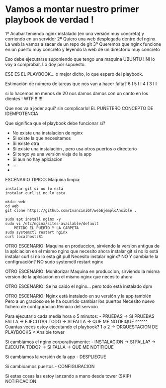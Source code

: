 # Vamos a montar nuestro primer playbook de verdad !

1º Acabar teniendo nginx instalado (en una versión muy concreta) y corriendo en un servidor
2º Quiero una web desplegada dentro del nginx. La web la vamos a sacar de un repo de git
3º Queremos que nginx funcione en un puerto muy concreto y leyendo la web de un directorio muy concreto


Eso debe ejecutarse suponiendo que tengo una maquina UBUNTU !
Ni lo voy a comprobar. Lo doy por supuesto.

ESE ES EL PLAYBOOK... o mejor dicho, lo que espero del playbook.

Estimación de número de tareas que nos van a hacer falta?
6 I
5 I I
4 I
3 I I

si lo hacemos en menos de 20 nos damos damos con un canto en los dientes !  WTF !!!!!!!

Que nos va a joder aquí? sin complicarlo! 
EL PUÑETERO CONCEPTO DE IDEMPOTENCIA

Que significa que el playbook debe funcionar si?
- No existe una instalacion de nginx
- Si existe la que necesitamos
- Si existe otra
- Si existe una instalación , pero usa otros puertos o directorio
- Si tengo ya una versión vieja de la app
- Si aun no hay aplciacion
- ....
- 



ESCENARIO TIPICO:
Maquina limpia: 
    
    instalar git si no lo está
    instalar curl si no lo esta
    
    mkdir web
    cd web
    git clone https://github.com/IvanciniGT/webEjemploAnsible .
    
    sudo apt install nginx -y
    sudo vi /etc/nginx/sites-available/default
        METIDO EL PUERTO Y LA CARPETA 
    sudo systemctl restart nginx
    curl localhost:81

OTRO ESCENARIO:
Maquina en produccion, sirviendo la version antigua de la 
aplciacion en el mismo nginx que necesito ahora
    instalar git si no lo está
    instalar curl si no lo esta
    git pull
    Necesito instalar nginx? NO
    Y cambiarle la configruación? NO
    sudo systemctl restart nginx

OTRO ESCENARIO:             Monitorizar
Maquina en produccion, 
sirviendo la misma version de la aplciacion 
en el mismo nginx que necesito ahora

OTRO ESCENARIO:
Se ha caido el nginx... pero todo está instalado dpm

OTRO ESCENARIO:
Nginx está instalado en su versión y la app también
Pero a un gracioso se le ha ocurrido cambiar los puertos
    Necesito nuevo fichero de configuracion
    Reinicio del servicio
    

    
Para ejecutarlo cada media hora o 5 minutos:
    - PRUEBAS -> SI PRUEBAS FALLA -> EJECUTAR TODO -> SI FALLA -> QUE ME NOTIFIQUE
        ^^^^^^
      Cuantas veces estoy ejecutando el playbook? 1 o 2 ->
        ORQUESTACION DE PLAYBOOKS < Ansible tower
        
    
Si cambiamos el nginx corporativamente:
    - INSTALACION -> SI FALLA? -> EJECUTA TODO? -> SI FALLA -> QUE ME NOTIFIQUE

Si cambiamos la versión de la app
    - DESPLIEGUE
    
Si cambioamos puertos
    - CONFIGURACION
    
Si estas cosas las estoy lanzando a mano desde tower
    (SKIP) NOTIFICACION
